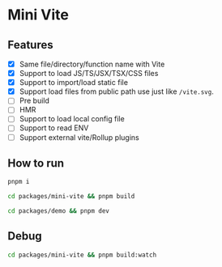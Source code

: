 # Mini Vite

## Features

- [x] Same file/directory/function name with Vite
- [x] Support to load JS/TS/JSX/TSX/CSS files
- [x] Support to import/load static file
- [x] Support load files from public path use just like `/vite.svg`.
- [ ] Pre build
- [ ] HMR
- [ ] Support to load local config file
- [ ] Support to read ENV
- [ ] Support external vite/Rollup plugins

## How to run

```bash
pnpm i

cd packages/mini-vite && pnpm build 

cd packages/demo && pnpm dev
```

## Debug

```bash
cd packages/mini-vite && pnpm build:watch
```